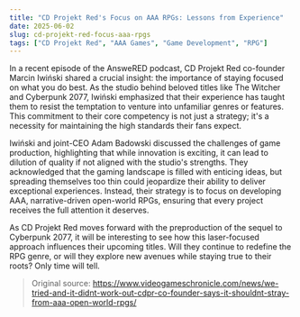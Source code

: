 ```yaml
---
title: "CD Projekt Red's Focus on AAA RPGs: Lessons from Experience"
date: 2025-06-02
slug: cd-projekt-red-focus-aaa-rpgs
tags: ["CD Projekt Red", "AAA Games", "Game Development", "RPG"]
---
```


In a recent episode of the AnsweRED podcast, CD Projekt Red co-founder Marcin Iwiński shared a crucial insight: the importance of staying focused on what you do best. As the studio behind beloved titles like The Witcher and Cyberpunk 2077, Iwiński emphasized that their experience has taught them to resist the temptation to venture into unfamiliar genres or features. This commitment to their core competency is not just a strategy; it's a necessity for maintaining the high standards their fans expect.

Iwiński and joint-CEO Adam Badowski discussed the challenges of game production, highlighting that while innovation is exciting, it can lead to dilution of quality if not aligned with the studio's strengths. They acknowledged that the gaming landscape is filled with enticing ideas, but spreading themselves too thin could jeopardize their ability to deliver exceptional experiences. Instead, their strategy is to focus on developing AAA, narrative-driven open-world RPGs, ensuring that every project receives the full attention it deserves.

As CD Projekt Red moves forward with the preproduction of the sequel to Cyberpunk 2077, it will be interesting to see how this laser-focused approach influences their upcoming titles. Will they continue to redefine the RPG genre, or will they explore new avenues while staying true to their roots? Only time will tell.

> Original source: https://www.videogameschronicle.com/news/we-tried-and-it-didnt-work-out-cdpr-co-founder-says-it-shouldnt-stray-from-aaa-open-world-rpgs/